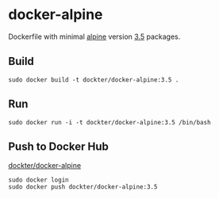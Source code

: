 # docker-alpine
Dockerfile with minimal
[alpine](https://hub.docker.com/r/library/alpine/)
version
[3.5](https://alpinelinux.org/posts/Alpine-3.5.0-released.html)
packages.

## Build

```console
sudo docker build -t dockter/docker-alpine:3.5 .
```

## Run

```console
sudo docker run -i -t dockter/docker-alpine:3.5 /bin/bash
```

## Push to Docker Hub

[dockter/docker-alpine](https://hub.docker.com/r/dockter/docker-alpine/)

```console
sudo docker login
sudo docker push dockter/docker-alpine:3.5
```